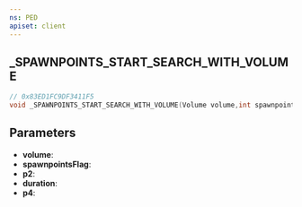 ```yaml
---
ns: PED
apiset: client
---
```

## _SPAWNPOINTS_START_SEARCH_WITH_VOLUME

```c
// 0x83ED1FC9DF3411F5
void _SPAWNPOINTS_START_SEARCH_WITH_VOLUME(Volume volume,int spawnpointsFlag,float p2,int duration,float p4);
```


## Parameters
* **volume**:
* **spawnpointsFlag**:
* **p2**:
* **duration**:
* **p4**:



